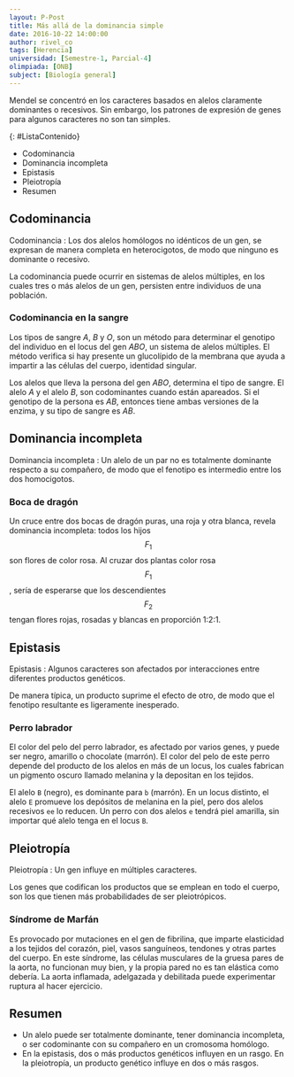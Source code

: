 ```yaml
---
layout: P-Post
title: Más allá de la dominancia simple
date: 2016-10-22 14:00:00
author: rivel_co
tags: [Herencia]
universidad: [Semestre-1, Parcial-4]
olimpiada: [ONB]
subject: [Biología general]
---
```


Mendel se concentró en los caracteres basados en alelos claramente dominantes o recesivos. Sin embargo, los patrones de expresión de genes para algunos caracteres no son tan simples.

{: #ListaContenido}
- Codominancia
- Dominancia incompleta
- Epistasis
- Pleiotropía
- Resumen

## Codominancia

Codominancia
 : Los dos alelos homólogos no idénticos de un gen, se expresan de manera completa en heterocigotos, de modo que ninguno es dominante o recesivo.

La codominancia puede ocurrir en sistemas de alelos múltiples, en los cuales tres o más alelos de un gen, persisten entre individuos de una población.

### Codominancia en la sangre

Los tipos de sangre *A*, *B* y *O*, son un método para determinar el genotipo del individuo en el locus del gen *ABO*, un sistema de alelos múltiples. El método verifica si hay presente un glucolípido de la membrana que ayuda a impartir a las células del cuerpo, identidad singular.

Los alelos que lleva la persona del gen *ABO*, determina el tipo de sangre. El alelo *A* y el alelo *B*, son codominantes cuando están apareados. Si el genotipo de la persona es *AB*, entonces tiene ambas versiones de la enzima, y su tipo de sangre es *AB*.

## Dominancia incompleta

Dominancia incompleta
 : Un alelo de un par no es totalmente dominante respecto a su compañero, de modo que el fenotipo es intermedio entre los dos homocigotos.

### Boca de dragón

Un cruce entre dos bocas de dragón puras, una roja y otra blanca, revela dominancia incompleta: todos los hijos $$ F_1 $$ son flores de color rosa. Al cruzar dos plantas color rosa $$ F_1 $$, sería de esperarse que los descendientes $$ F_2 $$ tengan flores rojas, rosadas y blancas en proporción 1:2:1.

## Epistasis

Epistasis
 : Algunos caracteres son afectados por interacciones entre diferentes productos genéticos.

De manera típica, un producto suprime el efecto de otro, de modo que el fenotipo resultante es ligeramente inesperado.

### Perro labrador

El color del pelo del perro labrador, es afectado por varios genes, y puede ser negro, amarillo o chocolate (marrón). El color del pelo de este perro depende del producto de los alelos en más de un locus, los cuales fabrican un pigmento oscuro llamado melanina y la depositan en los tejidos.

El alelo `B` (negro), es dominante para `b` (marrón). En un locus distinto, el alelo `E` promueve los depósitos de melanina en la piel, pero dos alelos recesivos `ee` lo reducen. Un perro con dos alelos `e` tendrá piel amarilla, sin importar qué alelo tenga en el locus `B`.

## Pleiotropía

Pleiotropía
 : Un gen influye en múltiples caracteres.

Los genes que codifican los productos que se emplean en todo el cuerpo, son los que tienen más probabilidades de ser pleiotrópicos. 

### Síndrome de Marfán

Es provocado por mutaciones en el gen de fibrilina, que imparte elasticidad a los tejidos del corazón, piel, vasos sanguíneos, tendones y otras partes del cuerpo. En este síndrome, las células musculares de la gruesa pares de la aorta, no funcionan muy bien, y la propia pared no es tan elástica como debería. La aorta inflamada, adelgazada y debilitada puede experimentar ruptura al hacer ejercicio.

## Resumen

- Un alelo puede ser totalmente dominante, tener dominancia incompleta, o ser codominante con su compañero en un cromosoma homólogo.
- En la epistasis, dos o más productos genéticos influyen en un rasgo. En la pleiotropía, un producto genético influye en dos o más rasgos.
